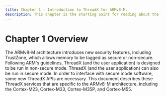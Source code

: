 ```yaml
---
title: Chapter 1 - Introduction to ThreadX for ARMv8-M.
description: This chapter is the starting point for reading about the ThreadX Addendum for ARMv8-M.
---
```


# Chapter 1  Overview

The ARMv8-M architecture introduces new security features, including TrustZone, which allows memory to be tagged as secure or non-secure. Following ARM's guidelines, ThreadX (and the user application) is designed to be run in non-secure mode. ThreadX (and the user application) can also be run in secure mode. In order to interface with secure mode software, some new ThreadX APIs are necessary. This document describes these ThreadX services that are specific to the ARMv8-M architecture, including the Cortex-M23, Cortex-M33, Cortex-M35P, and Cortex-M55.
